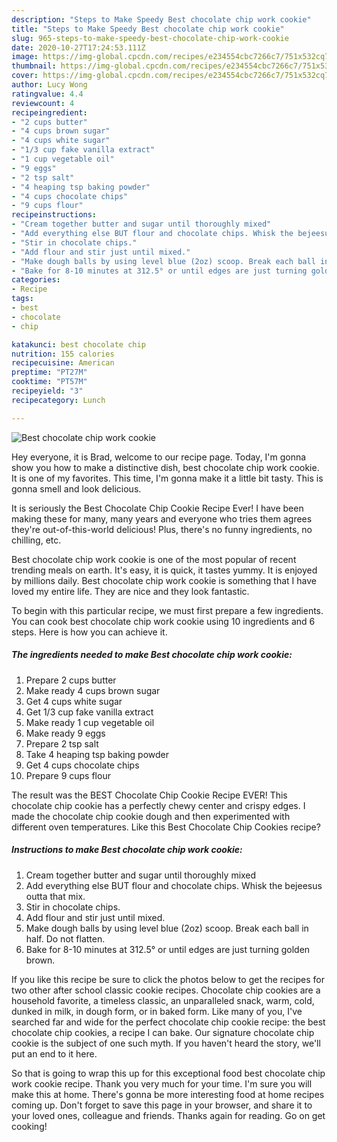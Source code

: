 ```yaml
---
description: "Steps to Make Speedy Best chocolate chip work cookie"
title: "Steps to Make Speedy Best chocolate chip work cookie"
slug: 965-steps-to-make-speedy-best-chocolate-chip-work-cookie
date: 2020-10-27T17:24:53.111Z
image: https://img-global.cpcdn.com/recipes/e234554cbc7266c7/751x532cq70/best-chocolate-chip-work-cookie-recipe-main-photo.jpg
thumbnail: https://img-global.cpcdn.com/recipes/e234554cbc7266c7/751x532cq70/best-chocolate-chip-work-cookie-recipe-main-photo.jpg
cover: https://img-global.cpcdn.com/recipes/e234554cbc7266c7/751x532cq70/best-chocolate-chip-work-cookie-recipe-main-photo.jpg
author: Lucy Wong
ratingvalue: 4.4
reviewcount: 4
recipeingredient:
- "2 cups butter"
- "4 cups brown sugar"
- "4 cups white sugar"
- "1/3 cup fake vanilla extract"
- "1 cup vegetable oil"
- "9 eggs"
- "2 tsp salt"
- "4 heaping tsp baking powder"
- "4 cups chocolate chips"
- "9 cups flour"
recipeinstructions:
- "Cream together butter and sugar until thoroughly mixed"
- "Add everything else BUT flour and chocolate chips. Whisk the bejeesus outta that mix."
- "Stir in chocolate chips."
- "Add flour and stir just until mixed."
- "Make dough balls by using level blue (2oz) scoop. Break each ball in half. Do not flatten."
- "Bake for 8-10 minutes at 312.5° or until edges are just turning golden brown."
categories:
- Recipe
tags:
- best
- chocolate
- chip

katakunci: best chocolate chip 
nutrition: 155 calories
recipecuisine: American
preptime: "PT27M"
cooktime: "PT57M"
recipeyield: "3"
recipecategory: Lunch

---
```



![Best chocolate chip work cookie](https://img-global.cpcdn.com/recipes/e234554cbc7266c7/751x532cq70/best-chocolate-chip-work-cookie-recipe-main-photo.jpg)

Hey everyone, it is Brad, welcome to our recipe page. Today, I'm gonna show you how to make a distinctive dish, best chocolate chip work cookie. It is one of my favorites. This time, I'm gonna make it a little bit tasty. This is gonna smell and look delicious.

It is seriously the Best Chocolate Chip Cookie Recipe Ever! I have been making these for many, many years and everyone who tries them agrees they&#39;re out-of-this-world delicious! Plus, there&#39;s no funny ingredients, no chilling, etc.

Best chocolate chip work cookie is one of the most popular of recent trending meals on earth. It's easy, it is quick, it tastes yummy. It is enjoyed by millions daily. Best chocolate chip work cookie is something that I have loved my entire life. They are nice and they look fantastic.


To begin with this particular recipe, we must first prepare a few ingredients. You can cook best chocolate chip work cookie using 10 ingredients and 6 steps. Here is how you can achieve it.

<!--inarticleads1-->

##### The ingredients needed to make Best chocolate chip work cookie:

1. Prepare 2 cups butter
1. Make ready 4 cups brown sugar
1. Get 4 cups white sugar
1. Get 1/3 cup fake vanilla extract
1. Make ready 1 cup vegetable oil
1. Make ready 9 eggs
1. Prepare 2 tsp salt
1. Take 4 heaping tsp baking powder
1. Get 4 cups chocolate chips
1. Prepare 9 cups flour


The result was the BEST Chocolate Chip Cookie Recipe EVER! This chocolate chip cookie has a perfectly chewy center and crispy edges. I made the chocolate chip cookie dough and then experimented with different oven temperatures. Like this Best Chocolate Chip Cookies recipe? 

<!--inarticleads2-->

##### Instructions to make Best chocolate chip work cookie:

1. Cream together butter and sugar until thoroughly mixed
1. Add everything else BUT flour and chocolate chips. Whisk the bejeesus outta that mix.
1. Stir in chocolate chips.
1. Add flour and stir just until mixed.
1. Make dough balls by using level blue (2oz) scoop. Break each ball in half. Do not flatten.
1. Bake for 8-10 minutes at 312.5° or until edges are just turning golden brown.


If you like this recipe be sure to click the photos below to get the recipes for two other after school classic cookie recipes. Chocolate chip cookies are a household favorite, a timeless classic, an unparalleled snack, warm, cold, dunked in milk, in dough form, or in baked form. Like many of you, I&#39;ve searched far and wide for the perfect chocolate chip cookie recipe: the best chocolate chip cookies, a recipe I can bake. Our signature chocolate chip cookie is the subject of one such myth. If you haven&#39;t heard the story, we&#39;ll put an end to it here. 

So that is going to wrap this up for this exceptional food best chocolate chip work cookie recipe. Thank you very much for your time. I'm sure you will make this at home. There's gonna be more interesting food at home recipes coming up. Don't forget to save this page in your browser, and share it to your loved ones, colleague and friends. Thanks again for reading. Go on get cooking!
